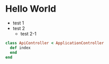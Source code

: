 # Hello World
- test 1
- test 2
    - test 2-1
```ruby
class ApiController < ApplicationController
  def index
  end
end
```
